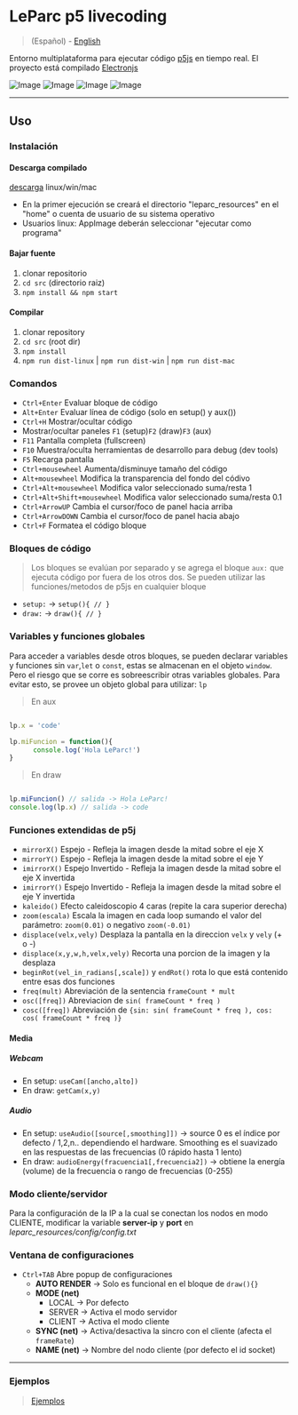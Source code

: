 # LeParc p5 livecoding

> (Español) - [English](https://github.com/andrusenn/leparc-lc-p5js/blob/master/README.en.md)

Entorno multiplataforma para ejecutar código [p5js](http://p5js.org/) en tiempo real.
El proyecto está compilado [Electronjs](https://electronjs.org/)

![Image](http://andressenn.com/leparc-lc/c1.jpg)
![Image](http://andressenn.com/leparc-lc/c2.jpg)
![Image](http://andressenn.com/leparc-lc/c3.jpg)
![Image](http://andressenn.com/leparc-lc/c4.jpg)

----

## Uso

### Instalación

#### Descarga compilado

[descarga](https://github.com/andrusenn/leparc-lc-p5js/releases) linux/win/mac

- En la primer ejecución se creará el directorio "leparc_resources" en el "home" o cuenta de usuario de su sistema operativo
- Usuarios linux: AppImage deberán seleccionar "ejecutar como programa"

#### Bajar fuente

1. clonar repositorio
2. `cd src` (directorio raiz)
3. `npm install && npm start`

#### Compilar

1. clonar repository
2. `cd src` (root dir)
3. `npm install`
4. `npm run dist-linux` |  `npm run dist-win` | `npm run dist-mac`

### Comandos

- `Ctrl+Enter` Evaluar bloque de código
- `Alt+Enter` Evaluar línea de código (solo en setup() y aux())
- `Ctrl+H` Mostrar/ocultar código
- Mostrar/ocultar paneles `F1` (setup)`F2` (draw)`F3` (aux)
- `F11` Pantalla completa (fullscreen)
- `F10` Muestra/oculta herramientas de desarrollo para debug (dev tools)
- `F5` Recarga pantalla
- `Ctrl+mousewheel` Aumenta/disminuye tamaño del código
- `Alt+mousewheel` Modifica la transparencia del fondo del códivo
- `Ctrl+Alt+mousewheel` Modifica valor seleccionado suma/resta 1
- `Ctrl+Alt+Shift+mousewheel` Modifica valor seleccionado suma/resta 0.1
- `Ctrl+ArrowUP` Cambia el cursor/foco de panel hacia arriba
- `Ctrl+ArrowDOWN` Cambia el cursor/foco de panel hacia abajo
- `Ctrl+F` Formatea el código bloque

### Bloques de código

> Los bloques se evalúan por separado y se agrega el bloque `aux:` que ejecuta código por fuera de los otros dos.
> Se pueden utilizar las funciones/metodos de p5js en cualquier bloque

- `setup:` -> `setup(){ // }`
- `draw:` -> `draw(){ // }`

### Variables y funciones globales

Para acceder a variables desde otros bloques, se pueden declarar variables y funciones sin `var`,`let` o `const`, estas se almacenan en el objeto `window`. Pero el riesgo que se corre es sobreescribir otras variables globales.
Para evitar esto, se provee un objeto global para utilizar: `lp`

> En aux

~~~js

lp.x = 'code'

lp.miFuncion = function(){
      console.log('Hola LeParc!')
}

~~~

> En draw

~~~js

lp.miFuncion() // salida -> Hola LeParc!
console.log(lp.x) // salida -> code

~~~

### Funciones extendidas de p5j

- `mirrorX()` Espejo - Refleja la imagen desde la mitad sobre el eje X
- `mirrorY()` Espejo - Refleja la imagen desde la mitad sobre el eje Y
- `imirrorX()` Espejo Invertido - Refleja la imagen desde la mitad sobre el eje X invertida
- `imirrorY()` Espejo Invertido - Refleja la imagen desde la mitad sobre el eje Y invertida
- `kaleido()` Efecto caleidoscopio 4 caras (repite la cara superior derecha)
- `zoom(escala)` Escala la imagen en cada loop sumando el valor del parámetro: `zoom(0.01)` o negativo `zoom(-0.01)`
- `displace(velx,vely)` Desplaza la pantalla en la direccion `velx` y `vely` (+ o -)
- `displace(x,y,w,h,velx,vely)` Recorta una porcion de la imagen y la desplaza
- `beginRot(vel_in_radians[,scale])` y `endRot()` rota lo que está contenido entre esas dos funciones
- `freq(mult)` Abreviación de la sentencia `frameCount * mult`
- `osc([freq])` Abreviacion de `sin( frameCount * freq )`
- `cosc([freq])` Abreviación de `{sin: sin( frameCount * freq ), cos: cos( frameCount * freq )}`

#### Media

##### Webcam

- En setup: `useCam([ancho,alto])`
- En draw: `getCam(x,y)`

##### Audio

- En setup: `useAudio([source[,smoothing]])` -> source 0 es el índice por defecto / 1,2,n.. dependiendo el hardware. Smoothing es el suavizado en las respuestas de las frecuencias  (0 rápido hasta 1 lento)
- En draw: `audioEnergy(fracuencia1[,frecuencia2])` -> obtiene la energía (volume) de la frecuencia o rango de frecuencias (0-255)

### Modo cliente/servidor

Para la configuración de la IP a la cual se conectan los nodos en modo CLIENTE, modificar la variable **server-ip** y **port** en *leparc_resources/config/config.txt*

### Ventana de configuraciones

- `Ctrl+TAB` Abre popup de configuraciones
  - **AUTO RENDER** -> Solo es funcional en el bloque de `draw(){}`
  - **MODE (net)**
    - LOCAL -> Por defecto
    - SERVER -> Activa el modo servidor
    - CLIENT -> Activa el modo cliente
  - **SYNC (net)** -> Activa/desactiva la sincro con el cliente (afecta el `frameRate`)
  - **NAME (net)** -> Nombre del nodo cliente (por defecto el id socket)

----

### Ejemplos

> [Ejemplos](https://github.com/andrusenn/leparc-lc-p5js/wiki)